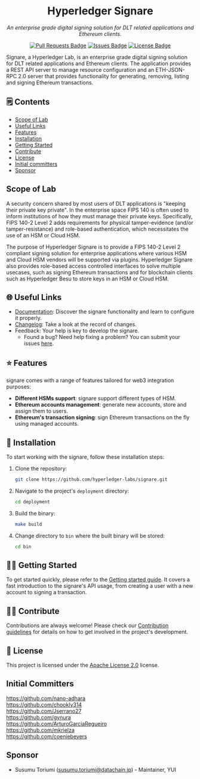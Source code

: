 <h1 align="center">Hyperledger Signare</h1>
<p align="center"><i>An enterprise grade digital signing solution for DLT related applications and Ethereum clients.</i></p>
<div align="center">
<a href="https://github.com/hyperledger-labs/signare/pulls"><img src="https://img.shields.io/github/issues-pr/hyperledger-labs/signare" alt="Pull Requests Badge"/></a>
<a href="https://github.com/hyperledger-labs/signare/issues"><img src="https://img.shields.io/github/issues/hyperledger-labs/signare" alt="Issues Badge"/></a>
<a href="https://opensource.org/licenses/Apache-2.0"><img src="https://img.shields.io/badge/License-Apache_2.0-blue.svg" alt="License Badge"/></a>
</div>

Signare, a Hyperledger Lab, is an enterprise grade digital signing solution for DLT related applications and Ethereum clients. The application provides a REST API server to manage resource configuration and an ETH-JSON-RPC 2.0 server that provides functionality for generating, removing, listing and signing Ethereum transactions.

## 🗒 Contents
- [Scope of Lab](#scope-of-lab)
- [Useful Links](#globe_with_meridians-useful-links)
- [Features](#star-features)
- [Installation](#wrench-installation)
- [Getting Started](#astronaut-getting-started)
- [Contribute](#woman_technologist-contribute)
- [License](#pencil-license)
- [Initial committers](#initial-committers)
- [Sponsor](#sponsor)

## Scope of Lab

A security concern shared by most users of DLT applications is "keeping their private key private". In the enterprise space FIPS 140 is often used to inform institutions of how they must manage their private keys. Specifically, FIPS 140-2 Level 2 adds requirements for physical tamper-evidence (and/or tamper-resistance) and role-based authentication, which necessitates the use of an HSM or Cloud HSM.

The purpose of Hyperledger Signare is to provide a FIPS 140-2 Level 2 compliant signing solution for enterprise applications where various HSM and Cloud HSM vendors will be supported via plugins. Hyperledger Signare also provides role-based access controlled interfaces to solve multiple usecases, such as signing Ethereum transactions and for blockchain clients such as Hyperledger Besu to store keys in an HSM or Cloud HSM.

## :globe_with_meridians: Useful Links

- [Documentation](app/docs/mkdocs/docs/index.md): Discover the signare functionality and learn to configure it properly.
- [Changelog](app/docs/mkdocs/docs/CHANGELOG.md): Take a look at the record of changes.
- Feedback: Your help is key to develop the signare.
    - Found a bug? Need help fixing a problem? You can submit your issues [here](https://github.com/hyperledger-labs/signare/issues).

## :star: Features

signare comes with a range of features tailored for web3 integration purposes:

- **Different HSMs support**: signare support different types of HSM.
- **Ethereum accounts management**: generate new accounts, store and assign them to users.
- **Ethereum's transaction signing**: sign Ethereum transactions on the fly using managed accounts.

## :wrench: Installation

To start working with the signare, follow these installation steps:

1. Clone the repository:

   ```bash
   git clone https://github.com/hyperledger-labs/signare.git
   ```

2. Navigate to the project's ``deployment`` directory:

   ```bash
   cd deployment
   ```

3. Build the binary:

   ```bash
   make build
   ```

4. Change directory to ``bin`` where the built binary will be stored:

   ```bash
   cd bin  
   ```

## :astronaut: Getting Started

To get started quickly, please refer to the [Getting started guide](app/docs/mkdocs/docs/getting-started/getting-started.md).
It covers a fast introduction to the signare's API usage, from creating a user with a new account to signing a transaction.

## :woman_technologist: Contribute

Contributions are always welcome! Please check our [Contribution guidelines](app/docs/mkdocs/docs/contribute/index.md) for details on how to get involved in the project's development.

## :pencil: License

This project is licensed under the [Apache License 2.0](LICENSE) license. 

## Initial Committers

https://github.com/nano-adhara  
https://github.com/chookly314  
https://github.com/Jserrano27  
https://github.com/gynura  
https://github.com/ArturoGarciaRegueiro  
https://github.com/mkrielza  
https://github.com/coeniebeyers  

## Sponsor

- Susumu Toriumi (susumu.toriumi@datachain.jp) - Maintainer, YUI
